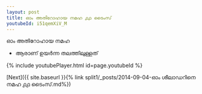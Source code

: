 ```yaml
---
layout: post
title: ഓം അതിറോഹായ നമഹ ൧൧ ടൈംസ്
youtubeId: i51qemXiV_M
---
```

 
 
 ഓം അതിറോഹായ നമഹ 
 
 -  ആരാണ് ഉയർന്ന തലത്തിലുള്ളത് 
 
  
 
  
 
 
 
 
 
 


{% include youtubePlayer.html id=page.youtubeId %}
 
[Next]({{ site.baseurl }}{% link  split1/_posts/2014-09-04-ഓം ശീലാഡറിനെ നമഹ ൧൧ ടൈംസ്.md%})
 
